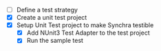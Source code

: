 - [ ] Define a test strategy
- [x] Create a unit test project
- [x] Setup Unit Test project to make Synchra testible
	- [x] Add NUnit3 Test Adapter to the test project
	- [x] Run the sample test